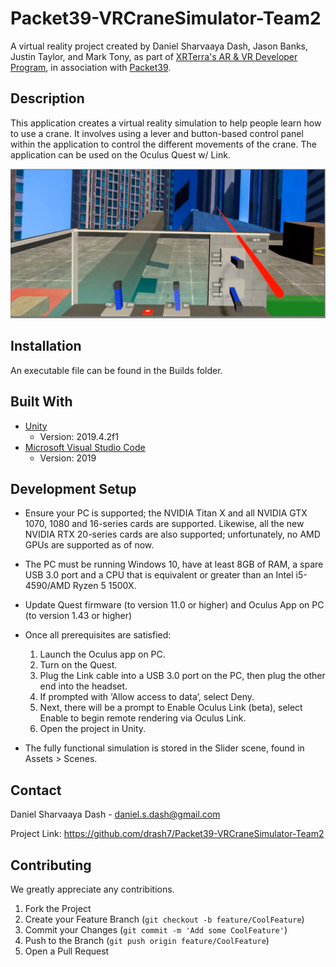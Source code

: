 # Packet39-VRCraneSimulator-Team2

A virtual reality project created by Daniel Sharvaaya Dash, Jason Banks, Justin Taylor, and Mark Tony, as part of [XRTerra's AR & VR Developer Program](https://xrterra.com/programs/developer/), in association with [Packet39](https://packet39.com/).

## Description

This application creates a virtual reality simulation to help people learn how to use a crane. It involves using a lever and button-based control panel within the application to control the different movements of the crane.
The application can be used on the Oculus Quest w/ Link. 

![](VRCraneSimulationScreenshot.png)

## Installation

An executable file can be found in the Builds folder.

## Built With

* [Unity](https://unity.com/)
  * Version: 2019.4.2f1
* [Microsoft Visual Studio Code](https://code.visualstudio.com/)
  * Version: 2019

## Development Setup

  * Ensure your PC is supported; the NVIDIA Titan X and all NVIDIA GTX 1070, 1080 and 16-series cards are supported. Likewise, all the new NVIDIA RTX 20-series cards are also supported; unfortunately, no AMD GPUs are supported as of now.
  * The PC must be running Windows 10, have at least 8GB of RAM, a spare USB 3.0 port and a CPU that is equivalent or greater than an Intel i5-4590/AMD Ryzen 5 1500X.
  * Update Quest firmware (to version 11.0 or higher) and Oculus App on PC (to version 1.43 or higher)
  * Once all prerequisites are satisfied:
    1. Launch the Oculus app on PC.
    2. Turn on the Quest.
    3. Plug the Link cable into a USB 3.0 port on the PC, then plug the other end into the headset.
    4. If prompted with ‘Allow access to data’, select Deny.
    5. Next, there will be a prompt to Enable Oculus Link (beta), select Enable to begin remote rendering via Oculus Link.
    6. Open the project in Unity.
    
   * The fully functional simulation is stored in the Slider scene, found in Assets > Scenes.
 
## Contact
 
Daniel Sharvaaya Dash - daniel.s.dash@gmail.com
 
Project Link: https://github.com/drash7/Packet39-VRCraneSimulator-Team2
 
## Contributing
 
We greatly appreciate any contribitions.
1. Fork the Project
2. Create your Feature Branch (`git checkout -b feature/CoolFeature`)
3. Commit your Changes (`git commit -m 'Add some CoolFeature'`)
4. Push to the Branch (`git push origin feature/CoolFeature`)
5. Open a Pull Request
 
 
 
 
 
